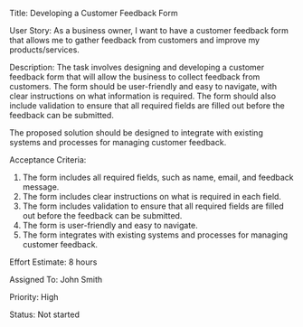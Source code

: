 Title: Developing a Customer Feedback Form

User Story: As a business owner, I want to have a customer feedback form that allows me to gather feedback from customers and improve my products/services.

Description: The task involves designing and developing a customer feedback form that will allow the business to collect feedback from customers. The form should be user-friendly and easy to navigate, with clear instructions on what information is required. The form should also include validation to ensure that all required fields are filled out before the feedback can be submitted.

The proposed solution should be designed to integrate with existing systems and processes for managing customer feedback.

Acceptance Criteria:
1. The form includes all required fields, such as name, email, and feedback message.
2. The form includes clear instructions on what is required in each field.
3. The form includes validation to ensure that all required fields are filled out before the feedback can be submitted.
4. The form is user-friendly and easy to navigate.
5. The form integrates with existing systems and processes for managing customer feedback.

Effort Estimate: 8 hours

Assigned To: John Smith

Priority: High

Status: Not started